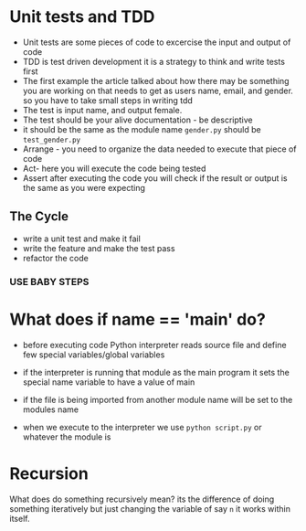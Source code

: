 # Unit tests and TDD
- Unit tests are some pieces of code to excercise the input and output of code
- TDD is test driven development it is a strategy to think and write tests first
- The first example the article talked about how there may be something you are working on that needs to get as users name, email, and gender. so you have to take small steps in writing tdd
- The test is input name, and output female.
- The test should be your alive documentation - be descriptive
- it should be the same as the module name `gender.py` should be `test_gender.py`
- Arrange - you need to organize the data needed to execute that piece of code
- Act- here you will execute the code being tested
- Assert after executing the code you will check if the result or output is the same as you were expecting
## The Cycle 
- write a unit test and make it fail
- write the feature and make the test pass
- refactor the code
### USE BABY STEPS

# What does if __name__ == '__main__' do?

- before executing code Python interpreter reads source file and define few special variables/global variables
- if the interpreter is running that module as the main program it sets the special name variable to have a value of main
- if the file is being imported from another module name will be set to the modules name

- when we execute to the interpreter we use `python script.py` or whatever the module is

# Recursion
What does do something recursively mean? its the difference of doing something iteratively but just changing the variable of say `n` it works within itself.